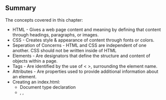 ## Summary
The concepts covered in this chapter:
* HTML - Gives a web page content and meaning by defining that content through headings, paragraphs, or images. 
* CSS - Creates style & appearance of content through fonts or colors.
* Seperation of Concerns - HTML and CSS are independent of one another. CSS should not be written inside of HTML
* Elements - Are designators that define the structure and content of objects within a page. 
* Tags - Are identified by the use of < >, surrounding the element name.
* Attributes - Are properties used to provide additional information about an element.
* Creating an index.html:
    * Document type declaration
    * <html>, <head>, <title>, <body>
* Linking a stylesheet:
    * Link element, rel attribute, href attribute
* Selectors - Designates which element to target and apply styles to. 
* Properties - Determines the styles that will be applied to that element.
* Values - Determines the behavior of its property.
* Using Selectors:
    * Type selector
    * Class selector
    * ID selector
* Resetting default styles - Provides one style across every browser. 
    * Eric Meyer's reset is available
    * Nicolas Gallagher's normalize is available

## Learn anything new?
The practice exercises are hosted on netlify: 
https://100devsconference-01.netlify.app/

I am aware of all of the concepts covered in this reading. 
I hope you are excited to see the progression of the exercises for this reading.

You can view my notes inside the main.js file.
